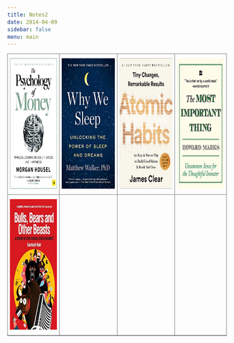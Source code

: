 ```yaml
---
title: Notes2
date: 2014-04-09
sidebar: false
menu: main
---
```


<style type="text/css">
.tg  {border-collapse:collapse;border-spacing:0;}
.tg td{border-color:black;border-style:solid;border-width:1px;font-family:Arial, sans-serif;font-size:14px;
  overflow:hidden;padding:10px 5px;word-break:normal;}
.tg th{border-color:black;border-style:solid;border-width:1px;font-family:Arial, sans-serif;font-size:14px;
  font-weight:normal;overflow:hidden;padding:10px 5px;word-break:normal;}
.tg .tg-0pky{border-color:inherit;text-align:left;vertical-align:top}
</style>
<table class="tg">
<thead>
  <tr>
    <th class="tg-0pky"> <a href="https://dheepak.notion.site/The-Psychology-of-Money-658df60998d74409bfb03ac3135e1f04" target="_blank">  <img src="https://github.com/dheepakg/dheepakg.github.io/blob/main/assets/images/Books/psych-money.jpg?raw=true" height=300  width=200>     </a> </th>
    <th class="tg-0pky"> <a href="https://dheepak.notion.site/Why-We-Sleep-Unlocking-the-Power-of-Sleep-and-Dreams-4973c31285304d60b699383fb5358491" target="_blank">  <img src="https://github.com/dheepakg/dheepakg.github.io/blob/main/assets/images/Books/4-why-we-sleep.jpeg?raw=true" height=300  width=450>     </a> </th>
    <th class="tg-0pky"> <a href="https://dheepak.notion.site/Bulls-Bears-and-Other-Beasts-4c8d3bb670194136bb3224b561447e77" target="_blank">  <img src="https://github.com/dheepakg/dheepakg.github.io/blob/main/assets/images/Books/atomicHabits.jpeg?raw=true"   height=300 width=450>     </a> </th>
    <th class="tg-0pky"> <a href="https://dheepak.notion.site/Bulls-Bears-and-Other-Beasts-4c8d3bb670194136bb3224b561447e77" target="_blank">  <img src="https://github.com/dheepakg/dheepakg.github.io/blob/main/assets/images/Books/important-things.jpg?raw=true"   height=300 width=400>     </a> </th>

  </tr>
</thead>
<tbody>
  <tr>
    <td class="tg-0pky"><a href="https://dheepak.notion.site/Bulls-Bears-and-Other-Beasts-4c8d3bb670194136bb3224b561447e77" target="_blank">  <img src="https://github.com/dheepakg/dheepakg.github.io/blob/main/assets/images/Books/bulls-bears.jpeg?raw=true"     height=300 width=400>     </a> </td>
    <td class="tg-0pky"></td>
    <td class="tg-0pky"></td>
    <td class="tg-0pky"></td>
  </tr>
</tbody>
</table>


